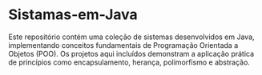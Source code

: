 # Sistamas-em-Java
Este repositório contém uma coleção de sistemas desenvolvidos em Java, implementando conceitos fundamentais de Programação Orientada a Objetos (POO). Os projetos aqui incluídos demonstram a aplicação prática de princípios como encapsulamento, herança, polimorfismo e abstração.
